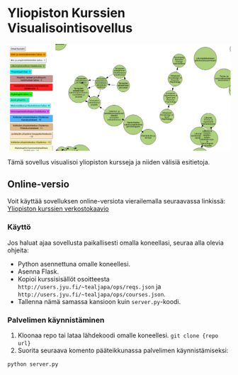 
# Yliopiston Kurssien Visualisointisovellus

![CourseGraph App](./courseGraph.png)

Tämä sovellus visualisoi yliopiston kursseja ja niiden välisiä esitietoja.

## Online-versio

Voit käyttää sovelluksen online-versiota vierailemalla seuraavassa linkissä:
[Yliopiston kurssien verkostokaavio](http://users.jyu.fi/~tealjapa/ops)

### Käyttö 

Jos haluat ajaa sovellusta paikallisesti omalla koneellasi, seuraa alla olevia ohjeita:

- Python asennettuna omalle koneellesi.
- Asenna Flask.
- Kopioi kurssisisällöt osoitteesta `http://users.jyu.fi/~tealjapa/ops/reqs.json` ja `http://users.jyu.fi/~tealjapa/ops/courses.json`.
- Tallenna nämä samassa kansioon kuin `server.py`-koodi.

### Palvelimen käynnistäminen

1. Kloonaa repo tai lataa lähdekoodi omalle koneellesi. `git clone {repo url}`
2. Suorita seuraava komento pääteikkunassa palvelimen käynnistämiseksi:

```bash
python server.py
`````